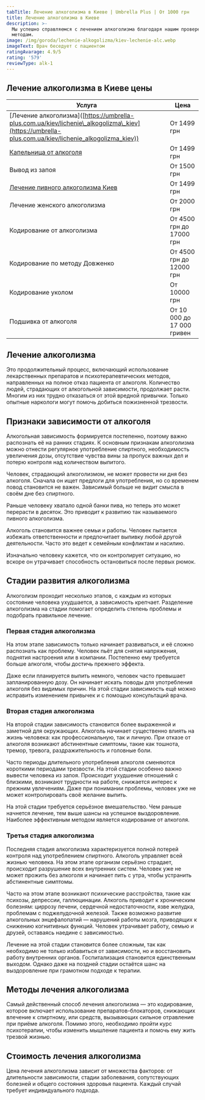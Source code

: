 ```yaml
---
tabTitle: Лечение алкоголизма в Киеве | Umbrella Plus | От 1000 грн
title: Лечение алкоголизма в Киеве
description: >-
  Мы успешно справляемся с лечением алкоголизма благодаря нашим проверенным
  методам.
image: /img/goroda/lechenie-alkogolizma/kiev-lechenie-alc.webp
imageText: Врач беседует с пациентом
ratingAvarage: 4.9/5
rating: '579'
reviewType: alk-1
---
```


## Лечение алкоголизма в Киеве цены

| Услуга                                                                                                                                                | Цена                       |
| ----------------------------------------------------------------------------------------------------------------------------------------------------- | -------------------------- |
| \[Лечение алкоголизма]\([https://umbrella-plus.com.ua/kiev/lichenie\_alkogolizma\_kiev](https://umbrella-plus.com.ua/kiev/lichenie_alkogolizma_kiev)) | От 1499 грн                |
| [Капельница от алкоголя](https://umbrella-plus.com.ua/kiev/kapelnitsya-ot-alkogolya/)                                                                 | От 1499 грн                |
| Вывод из запоя                                                                                                                                        | От 1500 грн                |
| [Лечение пивного алкоголизма Киев](lechenie_pivnogo_alkogolizma)                                                                                      | От 1499 грн                |
| Лечение женского алкоголизма                                                                                                                          | От 2000 грн                |
| Кодирование от алкоголизма                                                                                                                            | От 4500 грн до 17000 грн   |
| Кодирование по методу Довженко                                                                                                                        | От 4500 грн до 12000 грн   |
| Кодирование уколом                                                                                                                                    | От 10000 грн               |
| Подшивка от алкоголя                                                                                                                                  | От 10 000 до 17 000 гривен |

## Лечение алкоголизма

Это продолжительный процесс, включающий использование лекарственных препаратов и психотерапевтических методов, направленных на полное отказ пациента от алкоголя. Количество людей, страдающих от алкогольной зависимости, продолжает расти. Многим из них трудно отказаться от этой вредной привычки. Только опытные наркологи могут помочь добиться пожизненной трезвости.

## Признаки зависимости от алкоголя

Алкогольная зависимость формируется постепенно, поэтому важно распознать её на ранних стадиях. К основным признакам алкоголизма можно отнести регулярное употребление спиртного, необходимость увеличения дозы, отсутствие чувства вины за пропуск важных дел и потерю контроля над количеством выпитого.

Человек, страдающий алкоголизмом, не может провести ни дня без алкоголя. Сначала он ищет предлоги для употребления, но со временем повод становится не важен. Зависимый больше не видит смысла в своём дне без спиртного.

Раньше человеку хватало одной банки пива, но теперь это может перерасти в десяток. Это приводит к развитию так называемого пивного алкоголизма.

Алкоголь становится важнее семьи и работы. Человек пытается избежать ответственности и предпочитает выпивку любой другой деятельности. Часто это ведет к семейным конфликтам и насилию.

Изначально человеку кажется, что он контролирует ситуацию, но вскоре он утрачивает способность остановиться после первых рюмок.

## Стадии развития алкоголизма

Алкоголизм проходит несколько этапов, с каждым из которых состояние человека ухудшается, а зависимость крепчает. Разделение алкоголизма на стадии помогает определить степень проблемы и подобрать правильное лечение.

### Первая стадия алкоголизма

На этом этапе зависимость только начинает развиваться, и её сложно распознать как проблему. Человек пьёт для снятия напряжения, поднятия настроения или в компании. Постепенно ему требуется больше алкоголя, чтобы достичь прежнего эффекта.

Даже если планируется выпить немного, человек часто превышает запланированную дозу. Он начинает искать поводы для употребления алкоголя без видимых причин. На этой стадии зависимость ещё можно исправить изменением привычек и с помощью консультаций врача.

### Вторая стадия алкоголизма

На второй стадии зависимость становится более выраженной и заметной для окружающих. Алкоголь начинает существенно влиять на жизнь человека: как профессиональную, так и личную. При отказе от алкоголя возникают абстинентные симптомы, такие как тошнота, тремор, тревога, раздражительность и головные боли.

Часто периоды длительного употребления алкоголя сменяются короткими периодами трезвости. На этой стадии особенно важно вывести человека из запоя. Происходит ухудшение отношений с близкими, возникают трудности на работе, снижается интерес к прежним увлечениям. Даже при понимании проблемы, человек уже не может контролировать своё желание выпить.

На этой стадии требуется серьёзное вмешательство. Чем раньше начнется лечение, тем выше шансы на успешное выздоровление. Наиболее эффективным методом является кодирование от алкоголя.

### Третья стадия алкоголизма

Последняя стадия алкоголизма характеризуется полной потерей контроля над употреблением спиртного. Алкоголь управляет всей жизнью человека. На этом этапе организм серьёзно страдает, происходит разрушение всех внутренних систем. Человек уже не может прожить без алкоголя и начинает пить с утра, чтобы устранить абстинентные симптомы.

Часто на этом этапе возникают психические расстройства, такие как психозы, депрессии, галлюцинации. Алкоголь приводит к хроническим болезням: циррозу печени, сердечной недостаточности, язве желудка, проблемам с поджелудочной железой. Также возможно развитие алкогольных энцефалопатий — нарушений работы мозга, приводящих к снижению когнитивных функций. Человек утрачивает работу, семью и друзей, оставаясь наедине с зависимостью.

Лечение на этой стадии становится более сложным, так как необходимо не только избавиться от зависимости, но и восстановить работу внутренних органов. Госпитализация становится единственным выходом. Однако даже на поздней стадии остаётся шанс на выздоровление при грамотном подходе к терапии.

## Методы лечения алкоголизма

Самый действенный способ лечения алкоголизма — это кодирование, которое включает использование препаратов-блокаторов, снижающих влечение к спиртному, или средств, вызывающих сильное отравление при приёме алкоголя. Помимо этого, необходимо пройти курс психотерапии, чтобы изменить мышление пациента и помочь ему жить трезвой жизнью.

## Стоимость лечения алкоголизма

Цена лечения алкоголизма зависит от множества факторов: от длительности зависимости, стадии заболевания, сопутствующих болезней и общего состояния здоровья пациента. Каждый случай требует индивидуального подхода.
